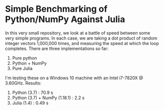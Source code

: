 Simple Benchmarking of Python/NumPy Against Julia
=================================================

In this very small repository, we look at a battle of speed between some
very simple programs. In each case, we are taking a dot product of random
integer vectors 1,000,000 times, and measuring the speed at which the loop
completes. There are three implementations so far:

1. Pure python
2. Python + NumPy
3. Pure Julia

I'm testing these on a Windows 10 machine with an Intel i7-7820X
@ 3.60GHz. Results:

1. Python (3.7) : 70.9 s
2. Python (3.7) + NumPy (1.18.1) : 2.2 s
3. Julia (1.4) : 0.49 s

